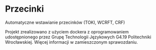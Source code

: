 # Przecinki
Automatyczne wstawianie przecinków (TOKI, WCRFT, CRF)

Projekt zrealizowano z użyciem dockera z oprogramowaniem udostępnionego przez Grupę Technologii Językowych G4.19 Politechniki Wrocławskiej.
Więcej informacji w zamieszczonym sprawozdaniu.
